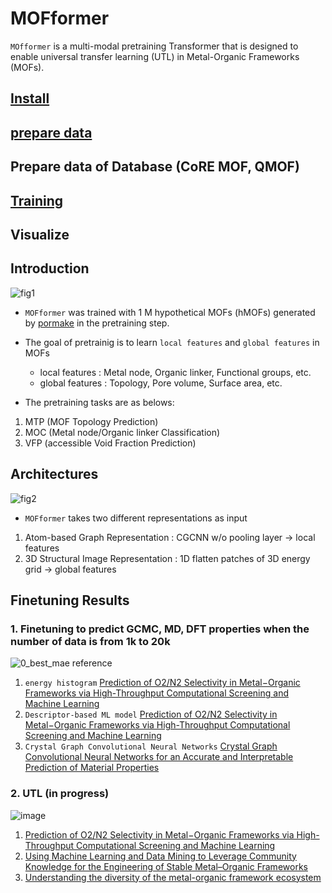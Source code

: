 # MOFformer
`MOfformer` is a multi-modal pretraining Transformer that is designed to enable universal transfer learning (UTL) in Metal-Organic Frameworks (MOFs).
## [Install](https://github.com/hspark92/MOFformer/blob/master/INSTALL.md) 
## [prepare data](https://github.com/hspark92/MOFformer/blob/master/DATA.md)
## Prepare data of Database (CoRE MOF, QMOF)
## [Training](https://github.com/hspark92/MOFformer/blob/master/TRAIN.md) 
## Visualize
## Introduction
![fig1](https://user-images.githubusercontent.com/64190846/167797065-1a104b35-a949-4775-93d4-c7310d90afbb.jpg)

- `MOFformer` was trained with 1 M hypothetical MOFs (hMOFs) generated by [pormake](https://github.com/Sangwon91/PORMAKE) in the pretraining step. 
- The goal of pretrainig is to learn `local features` and `global features` in MOFs
  - local features : Metal node, Organic linker, Functional groups, etc.
  - global features : Topology, Pore volume, Surface area, etc.

- The pretraining tasks are as belows:

1) MTP (MOF Topology Prediction)
2) MOC (Metal node/Organic linker Classification)
3) VFP (accessible Void Fraction Prediction)


## Architectures
![fig2](https://user-images.githubusercontent.com/64190846/167792454-32ea32ad-29ba-4230-a15d-7e51c3ce8412.jpg)

- `MOFformer` takes two different representations as input
1) Atom-based Graph Representation : CGCNN w/o pooling layer -> local features
2) 3D Structural Image Representation : 1D flatten patches of 3D energy grid -> global features

## Finetuning Results
### 1. Finetuning to predict GCMC, MD, DFT properties when the number of data is from 1k to 20k
![0_best_mae](https://user-images.githubusercontent.com/64190846/167793802-2e18a15a-24f5-4cc9-88e2-9254f4fb20d0.jpg)
reference
1. `energy histogram` [Prediction of O2/N2 Selectivity in Metal−Organic Frameworks via High-Throughput Computational Screening and Machine Learning](https://pubs.rsc.org/en/content/articlelanding/2019/me/c8me00050f)
2. `Descriptor-based ML model` [Prediction of O2/N2 Selectivity in Metal−Organic Frameworks via High-Throughput Computational Screening and Machine Learning](https://pubs.acs.org/doi/abs/10.1021/acsami.1c18521)
3. `Crystal Graph Convolutional Neural Networks` [Crystal Graph Convolutional Neural Networks for an Accurate and Interpretable Prediction of Material Properties](https://journals.aps.org/prl/abstract/10.1103/PhysRevLett.120.145301)
### 2. UTL (in progress)
![image](https://user-images.githubusercontent.com/64190846/171344412-c43cbf12-adc3-41ab-86ef-f4d65ea35765.png)

1. [Prediction of O2/N2 Selectivity in Metal−Organic Frameworks via High-Throughput Computational Screening and Machine Learning](https://pubs.acs.org/doi/abs/10.1021/acsami.1c18521)
2. [Using Machine Learning and Data Mining to Leverage Community Knowledge for the Engineering of Stable Metal–Organic Frameworks](https://pubs.acs.org/doi/10.1021/jacs.1c07217)
3. [Understanding the diversity of the metal-organic framework ecosystem](https://www.nature.com/articles/s41467-020-17755-8)
